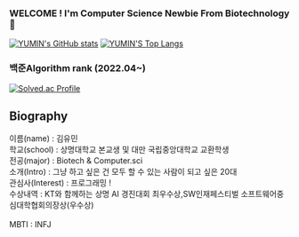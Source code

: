 ### WELCOME ! I'm Computer Science Newbie From Biotechnology 👋
[![YUMIN's GitHub stats](https://github-readme-stats.vercel.app/api?username=minyou2675)](https://github.com/anuraghazra/github-readme-stats)
[![YUMIN'S Top Langs](https://github-readme-stats.vercel.app/api/top-langs/?username=minyou2675&layout=compact)](https://github.com/anuraghazra/github-readme-stats)
### 백준Algorithm rank (2022.04~)
[![Solved.ac Profile](http://mazassumnida.wtf/api/v2/generate_badge?boj=kym2675)](https://solved.ac/kym2675/)

## Biography
이름(name) : 김유민
</br>학교(school) : 상명대학교 본교생 및 대만 국립중앙대학교 교환학생
</br> 전공(major) : Biotech & Computer.sci 
</br> 소개(Intro) : 그냥 하고 싶은 건 모두 할 수 있는 사람이 되고 싶은 20대
</br> 관심사(Interest) : 프로그래밍 ! 
</br> 수상내역 : KT와 함께하는 상명 AI 경진대회 최우수상,SW인재페스티벌 소프트웨어중심대학협회의장상(우수상)
</br>
</br> MBTI : INFJ
</br> 



<!--
**minyou2675/minyou2675** is a ✨ _special_ ✨ repository because its `README.md` (this file) appears on your GitHub profile.

Here are some ideas to get you started:

- 🔭 I’m currently working on ...
- 🌱 I’m currently learning ...
- 👯 I’m looking to collaborate on ...
- 🤔 I’m looking for help with ...
- 💬 Ask me about ...
- 📫 How to reach me: ...
- 😄 Pronouns: ...
- ⚡ Fun fact: ...
-->
